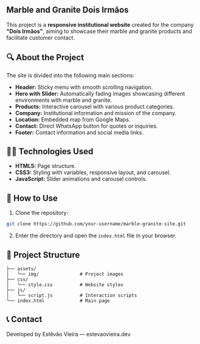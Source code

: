 
## **Marble and Granite Dois Irmãos**

This project is a **responsive institutional website** created for the company **"Dois Irmãos"**, aiming to showcase their marble and granite products and facilitate customer contact.

## 🔍 About the Project

The site is divided into the following main sections:
- **Header:** Sticky menu with smooth scrolling navigation.
- **Hero with Slider:** Automatically fading images showcasing different environments with marble and granite.
- **Products:** Interactive carousel with various product categories.
- **Company:** Institutional information and mission of the company.
- **Location:** Embedded map from Google Maps.
- **Contact:** Direct WhatsApp button for quotes or inquiries.
- **Footer:** Contact information and social media links.

## 🧑‍💻 Technologies Used
- **HTML5:** Page structure.
- **CSS3:** Styling with variables, responsive layout, and carousel.
- **JavaScript:** Slider animations and carousel controls.

## 🚀 How to Use

1. Clone the repository:
```bash
git clone https://github.com/your-username/marble-granite-site.git
```
2. Enter the directory and open the `index.html` file in your browser.

## 📂 Project Structure
```
├── assets/
│   └── img/               # Project images
├── css/
│   └── style.css          # Website styles
├── js/
│   └── script.js          # Interaction scripts
└── index.html             # Main page
```

## 📞 Contact
Developed by Estêvão Vieira — estevaovieira.dev
